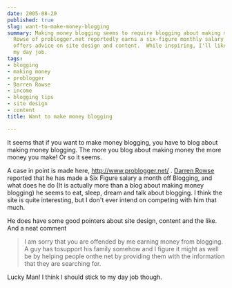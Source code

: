 ```yaml
---
date: 2005-08-20
published: true
slug: want-to-make-money-blogging
summary: Making money blogging seems to require blogging about making money blogging!  Darren
  Rowse of problogger.net reportedly earns a six-figure monthly salary from blogging.  He
  offers advice on site design and content.  While inspiring, I'll likely stick to
  my day job.
tags:
- blogging
- making money
- problogger
- Darren Rowse
- income
- blogging tips
- site design
- content
title: Want to make money blogging

---
```

It seems that if you want to make money blogging, you have to blog about making money blogging. The more you blog about making money the more money you make! Or so it seems.<p />A case in point is made here, <a href="http://www.problogger.net/">http://www.problogger.net/</a> . <a href="http://www.problogger.net/archives/2005/01/06/about-darren/">Darren Rowse </a>reported that he has made a Six Figure salary a month off Blogging, and what does he do (It is actually more than a blog about making money blogging) he seems to eat, sleep, dream and talk about blogging. I think the site is quite interesting, but I don't ever intend on competing with him that much.<p />He does have some good pointers about site design, content and the like. And a neat comment<blockquote class="posterous_medium_quote">I am sorry that you are offended by me earning money from blogging. A guy has tosupport his family somehow and I figure it might as well be by helping people onthe net by providing them with the information that they are searching for.</blockquote><p>Lucky Man! I think I should stick to my day job though. </p><p />

